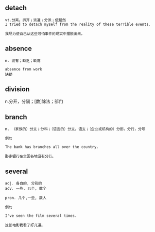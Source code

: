 ## detach
```
vt.分离，拆开；派遣；分派；使超然
I tried to detach myself from the reality of these terrible events.

我尽力使自己从这些可怕事件的现实中摆脱出来。
```

## absence
```
n. 没有；缺乏；缺席

absence from work
缺勤
```

## division
n.分开，分隔；[数]除法；部门

## branch
```
n. （家族的）分支；分科；（语言的）分支，语支；（企业或机构的）分部，分行，分号

例句

The bank has branches all over the country.

那家银行在全国各地设有分行。
```
## several
```
adj. 各自的, 分别的
adv. 一些, 几个, 数个

pron. 几个,一些, 数人

例句

I've seen the film several times.

这部电影我看了好几遍。
```